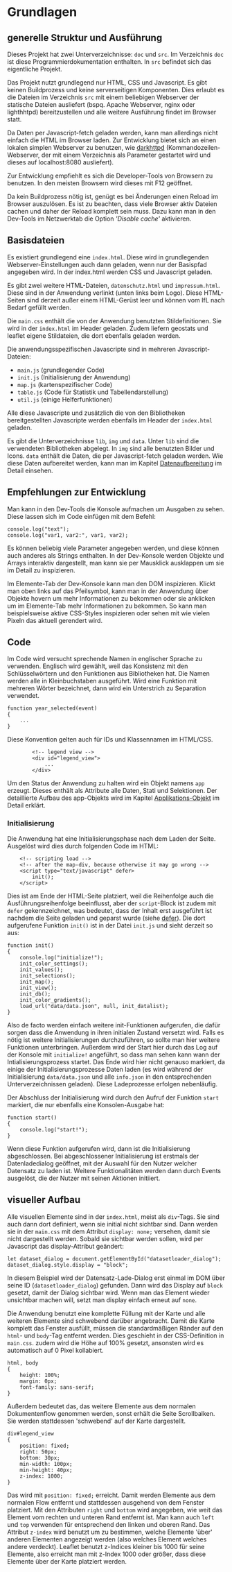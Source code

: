 # Grundlagen

## generelle Struktur und Ausführung

Dieses Projekt hat zwei Unterverzeichnisse: `doc` und `src`. Im Verzeichnis `doc` ist diese Programmierdokumentation enthalten. In `src` befindet sich das eigentliche Projekt.

Das Projekt nutzt grundlegend nur HTML, CSS und Javascript. Es gibt keinen Buildprozess und keine serverseitigen Komponenten. Dies erlaubt es die Dateien im Verzeichnis `src` mit einem beliebigen Webserver der statische Dateien ausliefert (bspq. Apache Webserver, nginx oder lighthhtpd) bereitzustellen und alle weitere Ausführung findet im Browser statt.

Da Daten per Javascript-fetch geladen werden, kann man allerdings nicht einfach die HTML im Browser laden. Zur Entwicklung bietet sich an einen lokalen simplen Webserver zu benutzen, wie [darkhttpd](https://github.com/emikulic/darkhttpd) (Kommandozeilen-Webserver, der mit einem Verzeichnis als Parameter gestartet wird und dieses auf localhost:8080 ausliefert).

Zur Entwicklung empfiehlt es sich die Developer-Tools von Browsern zu benutzen. In den meisten Browsern wird dieses mit F12 geöffnet.

Da kein Buildprozess nötig ist, genügt es bei Änderungen einen Reload im Browser auszulösen. Es ist zu beachten, dass viele Browser aktiv Dateien cachen und daher der Reload komplett sein muss. Dazu kann man in den Dev-Tools im Netzwerktab die Option *'Disable cache'* aktivieren.

## Basisdateien

Es existiert grundlegend eine `index.html`. Diese wird in grundlegenden Webserver-Einstellungen auch dann geladen, wenn nur der Basispfad angegeben wird. In der index.html werden CSS und Javascript geladen.

Es gibt zwei weitere HTML-Dateien, `datenschutz.html` und `impressum.html`. Diese sind in der Anwendung verlinkt (unten links beim Logo). Diese HTML-Seiten sind derzeit außer einem HTML-Gerüst leer und können vom IfL nach Bedarf gefüllt werden.

Die `main.css` enthält die von der Anwendung benutzten Stildefinitionen. Sie wird in der `index.html` im Header geladen. Zudem liefern geostats und leaflet eigene Stildateien, die dort ebenfalls geladen werden.

Die anwendungsspezifischen Javascripte sind in mehreren Javascript-Dateien:

 * `main.js` (grundlegender Code)
 * `init.js` (Initialisierung der Anwendung)
 * `map.js` (kartenspezifischer Code)
 * `table.js` (Code für Statistik und Tabellendarstellung)
 * `util.js` (einige Helferfunktionen)

Alle diese Javascripte und zusätzlich die von den Bibliotheken bereitgestellten Javascripte werden ebenfalls im Header der `index.html` geladen.

Es gibt die Unterverzeichnisse `lib`, `img` und `data`. Unter `lib` sind die verwendeten Bibliotheken abgelegt. In `img` sind alle benutzten Bilder und Icons. `data` enthält die Daten, die per Javascript-fetch geladen werden. Wie diese Daten aufbereitet werden, kann man im Kapitel [Datenaufbereitung](Daten.md) im Detail einsehen.

## Empfehlungen zur Entwicklung

Man kann in den Dev-Tools die Konsole aufmachen um Ausgaben zu sehen. Diese lassen sich im Code einfügen mit dem Befehl:
```
console.log("text");
console.log("var1, var2:", var1, var2);
```
Es können beliebig viele Parameter angegeben werden, und diese können auch anderes als Strings enthalten. In der Dev-Konsole werden Objekte und Arrays interaktiv dargestellt, man kann sie per Mausklick ausklappen um sie im Detail zu inspizieren.

Im Elemente-Tab der Dev-Konsole kann man den DOM inspizieren. Klickt man oben links auf das Pfeilsymbol, kann man in der Anwendung über Objekte hovern um mehr Informationen zu bekommen oder sie anklicken um im Elemente-Tab mehr Informationen zu bekommen. So kann man beispielsweise aktive CSS-Styles inspizieren oder sehen mit wie vielen Pixeln das aktuell gerendert wird.

## Code

Im Code wird versucht sprechende Namen in englischer Sprache zu verwenden. Englisch wird gewählt, weil das Konsistenz mit den Schlüsselwörtern und den Funktionen aus Bibliotheken hat. Die Namen werden alle in Kleinbuchstaben ausgeführt. Wird eine Funktion mit mehreren Wörter bezeichnet, dann wird ein Unterstrich zu Separation verwendet.

```
function year_selected(event)
{
	...
}
```

Diese Konvention gelten auch für IDs und Klassennamen im HTML/CSS.

```
		<!-- legend view -->
		<div id="legend_view">
			...
		</div>
```

Um den Status der Anwendung zu halten wird ein Objekt namens `app` erzeugt. Dieses enthält als Attribute alle Daten, Stati und Selektionen. Der detaillierte Aufbau des app-Objekts wird im Kapitel [Applikations-Objekt](appdata.md) im Detail erklärt.

### Initialisierung

Die Anwendung hat eine Initialisierungsphase nach dem Laden der Seite. Ausgelöst wird dies durch folgenden Code im HTML:

```
	<!-- scripting load -->
	<!-- after the map-div, because otherwise it may go wrong -->
	<script type="text/javascript" defer>
		init();
	</script>
```
Dies ist am Ende der HTML-Seite platziert, weil die Reihenfolge auch die Ausführungsreihenfolge beeinflusst, aber der `script`-Block ist zudem mit `defer` gekennzeichnet, was bedeutet, dass der Inhalt erst ausgeführt ist nachdem die Seite geladen und geparst wurde (siehe [defer](https://www.w3schools.com/tags/att_script_defer.asp)). Die dort aufgerufene Funktion `init()` ist in der Datei `init.js` und sieht derzeit so aus:

```
function init()
{
	console.log("initialize!");
	init_color_settings();
	init_values();
	init_selections();
	init_map();
	init_view();
	init_db();
	init_color_gradients();
	load_url("data/data.json", null, init_datalist);
}
```

Also de facto werden einfach weitere init-Funktionen aufgerufen, die dafür sorgen dass die Anwendung in ihren initialen Zustand versetzt wird. Falls es nötig ist weitere Initialisierungen durchzuführen, so sollte man hier weitere Funktionen unterbringen. Außerdem wird der Start hier durch das Log auf der Konsole mit `initialize!` angeführt, so dass man sehen kann wann der Intialisierungsprozess startet. Das Ende wird hier nicht genauso markiert, da einige der Initialisierungsprozesse Daten laden (es wird während der Initialisierung `data/data.json` und alle `info.json` in den entsprechenden Unterverzeichnissen geladen). Diese Ladeprozesse erfolgen nebenläufig.

Der Abschluss der Initialisierung wird durch den Aufruf der Funktion `start` markiert, die nur ebenfalls eine Konsolen-Ausgabe hat:

```
function start()
{
	console.log("start!");
}
```

Wenn diese Funktion aufgerufen wird, dann ist die Initialisierung abgeschlossen. Bei abgeschlossener Initialisierung ist erstmals der Datenladedialog geöffnet, mit der Auswahl für den Nutzer welcher Datensatz zu laden ist. Weitere Funktionalitäten werden dann durch Events ausgelöst, die der Nutzer mit seinen Aktionen initiiert.

## visueller Aufbau

Alle visuellen Elemente sind in der `index.html`, meist als `div`-Tags. Sie sind auch dann dort definiert, wenn sie initial nicht sichtbar sind. Dann werden sie in der `main.css` mit dem Attribut `display: none;` versehen, damit sie nicht dargestellt werden. Sobald sie sichtbar werden sollen, wird per Javascript das display-Attribut geändert:

```
let dataset_dialog = document.getElementById("datasetloader_dialog");
dataset_dialog.style.display = "block";
```
In diesem Beispiel wird der Datensatz-Lade-Dialog erst einmal im DOM über seine ID (`datasetloader_dialog`) gefunden. Dann wird das Display auf `block` gesetzt, damit der Dialog sichtbar wird. Wenn man das Element wieder unsichtbar machen will, setzt man display einfach erneut auf `none`.

Die Anwendung benutzt eine komplette Füllung mit der Karte und alle weiteren Elemente sind schwebend darüber angebracht. Damit die Karte komplett das Fenster ausfüllt, müssen die standardmäßigen Ränder auf den `html`- und `body`-Tag entfernt werden. Dies geschieht in der CSS-Definition in `main.css`. zudem wird die Höhe auf 100% gesetzt, ansonsten wird es automatisch auf 0 Pixel kollabiert.
```
html, body
{
	height: 100%;
	margin: 0px;
	font-family: sans-serif;
}
```

Außerdem bedeutet das, das weitere Elemente aus dem normalen Dokumentenflow genommen werden, sonst erhält die Seite Scrollbalken. Sie werden stattdessen 'schwebend' auf der Karte dargestellt.

```
div#legend_view
{
	position: fixed;
	right: 50px;
	bottom: 30px;
	min-width: 100px;
	min-height: 40px;
	z-index: 1000;
}
```

Das wird mit `position: fixed;` erreicht. Damit werden Elemente aus dem normalen Flow entfernt und stattdessen ausgehend von dem Fenster platziert. Mit den Attributen `right` und `bottom` wird angegeben, wie weit das Element vom rechten und unteren Rand entfernt ist. Man kann auch `left` und `top` verwenden für entsprechend den linken und oberen Rand. Das Attribut `z-index` wird benutzt um zu bestimmen, welche Elemente 'über' anderen Elementen angezeigt werden (also welches Element welches andere verdeckt). Leaflet benutzt z-Indices kleiner bis 1000 für seine Elemente, also erreicht man mit z-Index 1000 oder größer, dass diese Elemente über der Karte platziert werden.